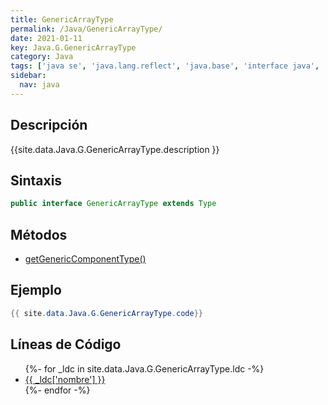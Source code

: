 ```yaml
---
title: GenericArrayType
permalink: /Java/GenericArrayType/
date: 2021-01-11
key: Java.G.GenericArrayType
category: Java
tags: ['java se', 'java.lang.reflect', 'java.base', 'interface java', 'Java 1.5']
sidebar: 
  nav: java
---
```


## Descripción
{{site.data.Java.G.GenericArrayType.description }}

## Sintaxis
~~~java
public interface GenericArrayType extends Type
~~~

## Métodos
* [getGenericComponentType()](/Java/GenericArrayType/getGenericComponentType)

## Ejemplo
~~~java
{{ site.data.Java.G.GenericArrayType.code}}
~~~

## Líneas de Código
<ul>
{%- for _ldc in site.data.Java.G.GenericArrayType.ldc -%}
   <li>
       <a href="{{_ldc['url'] }}">{{ _ldc['nombre'] }}</a>
   </li>
{%- endfor -%}
</ul>
